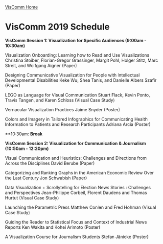 [VisComm Home](/)

# VisComm 2019 Schedule

**VisComm Session 1: Visualization for Specific Audiences (9:00am - 10:30am)**

Visualization Onboarding: Learning how to Read and Use Visualizations
Christina Stoiber, Florian-Gregor Grassinger, Margit Pohl, Holger Stitz, Marc Streit, and Wolfgang Aigner (Paper)

Designing Communicative Visualization for People with Intellectual Developmental Disabilities
Keke Wu, Shea Tanis, and Danielle Albers Szafir (Paper)

LEGO as Language for Visual Communication
Stuart Flack, Kevin Ponto, Travis Tangen, and Karen Schloss (Visual Case Study)

Vernacular Visualization Practices
Jaime Snyder (Poster)

Colors and Imagery in Tailored Infographics for Communicating Health Information to Patients and Research Participants
Adriana Arcia (Poster)

**10:30am:  **Break**

**VisComm Session 2: Visualization for Communication & Journalism  (10:50am - 12:20pm)**

Visual Communication and Heuristics: Challenges and Directions from Across the Disciplines
David Berube (Paper)

Categorizing and Ranking Graphs in the American Economic Review Over the Last Century
Jon Schwabish (Paper)

Data Visualization + Scrollytelling for Election News Stories : Challenges and Perspectives
Jean-Philippe Corbeil, Florent Daudens and Thomas Hurtut (Visual Case Study)

Launching the Parametric Press
Matthew Conlen and Fred Hohman (Visual Case Study)

Guiding the Reader to Statistical Focus and Context of Industrial News Reports
Ken Wakita and Kohei Arimoto (Poster)

A Visualization Course for Journalism Students
Stefan Jänicke (Poster)

